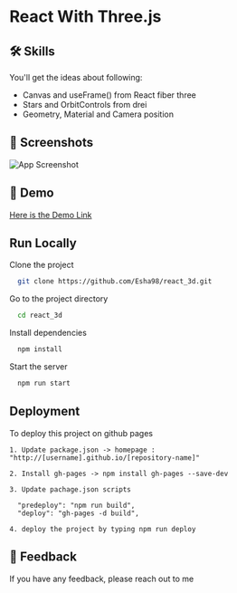 
# React With Three.js


## 🛠 Skills
You'll get the ideas about following:
- Canvas and useFrame() from React fiber three
- Stars and OrbitControls from drei
- Geometry, Material and Camera position 


## 📸 Screenshots

![App Screenshot](https://user-images.githubusercontent.com/60232135/175019255-6d630b60-b9de-4a58-b721-a95a03060bc2.png)


## 👀 Demo 

[Here is the Demo Link](https://esha98.github.io/react_3d/)


## Run Locally

Clone the project

```bash
  git clone https://github.com/Esha98/react_3d.git
```

Go to the project directory

```bash
  cd react_3d
```

Install dependencies

```bash
  npm install
```

Start the server

```bash
  npm run start
```


## Deployment

To deploy this project on github pages

    1. Update package.json -> homepage : "http://[username].github.io/[repository-name]" 
    
    2. Install gh-pages -> npm install gh-pages --save-dev

    3. Update pachage.json scripts 

      "predeploy": "npm run build",
      "deploy": "gh-pages -d build",

    4. deploy the project by typing npm run deploy


## 🔖 Feedback

If you have any feedback, please reach out to me


